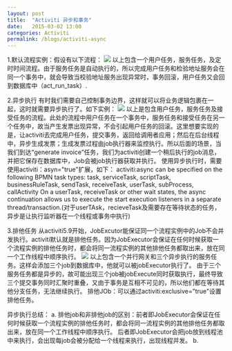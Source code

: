 ```yaml
---
layout: post
title:  "Activiti 异步和事务"
date:   2015-03-02 13:00
categories: Activiti
permalink: /blogs/activiti-async
---
```


1.默认流程实例：假设有以下流程：
![](http://e-present.github.io/images/activit-2016-03-01.png)
       以上包含一个用户任务，服务任务，及定时时间流程。由于服务任务是自动执行的，所以完成用户任务和检验地址服务会在同一个事务中，就会导致当校验地址服务出现异常时，事务回滚，用户任务又会回到数据库中（act_run_task）.

2.异步执行
    有时我们需要自己控制事务边界，这样就可以将业务逻辑包裹在一起，这时就需要异步执行了。如下实例：
    ![](http://e-present.github.io/images/activit-2016-03-06-01.png)
以上是包含用户任务，服务任务及接受任务的流程。此处的流程中用户任务在一个事务中，服务任务和接受任务在另一个任务中，故当产生发票出现异常，不会引起用户任务的回滚。这里想要实现的是，让activiti去完成用户任务，提交事务，返回给调用者应用；然后在后台线程中，异步生成发票；生成发票过程由job执行器来监控执行。所以后面的场景，当我们到达“generate invoice”任务，我们为activiti创建一个稍后执行的job消息，并把它保存在数据库中，Job会被job执行器获取并执行。
     使用异步执行时，需要使用activiti：asyn="true"扩展，如下：
    <serviceTask id="service1" name="Generate Invoice" activiti:class="my.custom.Delegate" activiti:async="true" />
 activiti:async can be specified on the following BPMN task types: task, serviceTask, scriptTask, businessRuleTask,         sendTask, receiveTask, userTask, subProcess, callActivity
On a userTask, receiveTask or other wait states, the async continuation allows us to execute the start execution listeners in a separate thread/transaction.(对于userTAsk，recieveTask及需要存在等待状态的任务，异步是让执行监听器在一个线程或事务中执行)


3.排他任务
    从activiti5.9开始，JobExcutor能保证同一个流程实例中的Job不会并发执行。activiti默认就是排他任务。因为JobExecutor会保证在任何时候获取一个流程实例的排他任务时，都会将同一流程实例的其他排他任务都取出来，放在同一个工作线程中顺序执行。
     ![](http://e-present.github.io/images/activiti-2016-03-06-02.png)
      以上包含一个并行网关和三个异步执行的服务任务。这样会添加三个job到数据库中，他就可以被jobExecutor执行了。
       由于三个服务任务都是异步的，故可能出现三个job被jobExecute同时获取执行，最终导致三个提交事务同时汇聚时重叠，又由于事务是互相不可见的，所以他们都在等待其他分支任务，无法继续执行。
     排他JOb：可以通过activiti:exclusive="true"设置排他任务。


异步执行总结：
    a. 排他job和非排他job的区别：前者即JobExecutor会保证在任何时候获取一个流程实例的排他任务时，都会将同一流程实例的其他排他任务都取出来，放在同一个工作线程中顺序执行。 后者即JobExecutor会把job放到线程池中来执行，会出现每job会被分配给一个线程来执行，出现线程并发。
   b.



